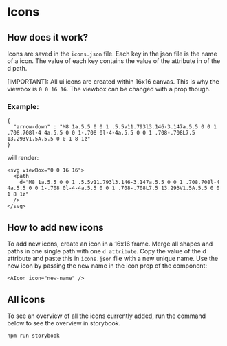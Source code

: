 # Icons


## How does it work?
Icons are saved in the `icons.json` file. Each key in the json file is the name of a icon. The value of each key contains the value of the attribute in of the d path.

[IMPORTANT]: All ui icons are created within 16x16 canvas. This is why the viewbox is `0 0 16 16`. The viewbox can be changed with a prop though.

### Example:

```
{
  "arrow-down" : "M8 1a.5.5 0 0 1 .5.5v11.793l3.146-3.147a.5.5 0 0 1 .708.708l-4 4a.5.5 0 0 1-.708 0l-4-4a.5.5 0 0 1 .708-.708L7.5 13.293V1.5A.5.5 0 0 1 8 1z"
}
```

will render:


```
<svg viewBox="0 0 16 16">
  <path 
    d="M8 1a.5.5 0 0 1 .5.5v11.793l3.146-3.147a.5.5 0 0 1 .708.708l-4 4a.5.5 0 0 1-.708 0l-4-4a.5.5 0 0 1 .708-.708L7.5 13.293V1.5A.5.5 0 0 1 8 1z"
  />
</svg>
```


## How to add new icons
To add new icons, create an icon in a 16x16 frame. Merge all shapes and paths in one single path with one `d attribute`. Copy the value of the d attribute and paste this in `icons.json` file with a new unique name. Use the new icon by passing the new name in the icon prop of the component:

```
<AIcon icon="new-name" />
```

## All icons

To see an overview of all the icons currently added, run the command below to see the overview in storybook.

```
npm run storybook
```